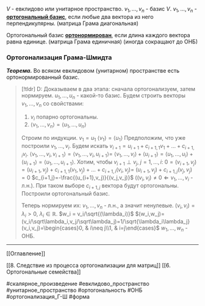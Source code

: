 $V$ - евклидово или унитарное пространство.
$v_1,\dotsc,v_n$ - базис $V$.
$v_1,\dotsc,v_n$ - <ins>**ортогональный базис**</ins>, если любые два вектора из него перпендикулярны. 
(матрица Грама диагональная)

Ортогональный базис <ins>**ортонормирован**</ins>, если длина каждого вектора равна единице. (матрица Грама единичная) (иногда сокращают до ОНБ)

### Ортогонализация Грама-Шмидта

***Теорема.*** Во всяком евклидовом (унитарном) пространстве есть ортонормированный базис.
>[!tldr] D:
>Доказываем в два этапа: сначала ортогонализуем, затем нормируем.
>$u_1,\dotsc,u_n$ - какой-то базис. Будем строить векторы $v_1,\dotsc,v_n$ со свойствами:
>1. $v_i$ попарно ортогональны.
>2. $\langle v_1,\dotsc,v_n\rangle = \langle u_1,\dotsc, u_n\rangle$
>   
>Строим по индукции. $v_1=u_1$ $\langle v_1\rangle = \langle u_1\rangle$
>Предположим, что уже построили $v_1,\dotsc, v_i$.
>Будем искать $v_{i+1} = u_{i+1} + c_{i+1,1}v_1 + \dotsc + c_{i+1,i}v_i$.
>$\langle v_1,\dotsc,v_i,v_{i+1}\rangle = \langle v_1,\dotsc,v_i,u_{i+1}\rangle =$
>$\langle v_1,\dotsc,v_i\rangle + \langle u_{i+1}\rangle = \langle u_1,\dotsc,u_i\rangle + \langle u_{i+1}\rangle = \langle u_1,\dotsc,u_{i+1} \rangle$.
>Хотим, чтобы $v_{i+1}\perp v_j,\ j = 1,\dotsc, i$:
>$0=(v_{i+1},v_j)=(u_{i+1},v_j) +c_{i+1,1}(v_1,v_j) + \dotsc + c_{i+1,i}(v_i,v_j) =$
>$(u_{i+1},v_j) + c_{i+1,j}(v_j,v_j)= 0$
>$c_{i+1,j}=-\frac{(u_{i+1},v_j)}{(v_j,v_j)}$ ($(v_i,v_i)\neq0 \Leftarrow v_1,\dotsc,v_i$ - л.н.).
>При таком выборе $c_{i+1,j}$ вектора будут ортогональны.
>Построили ортогональный базис.
>
>Теперь нормируем их:
>$v_1,\dotsc,v_n$ - л.н., а значит ненулевые.
>$(v_i,v_i)= \lambda_i>0,\ \lambda_i \in \mathbb{R}$.
>$w_i = v_i/\sqrt{(\lambda_i)}$
>$(w_i,w_j)=(v_i/\sqrt\lambda_i,v_j/\sqrt\lambda_j)=1/\sqrt{\lambda_i\lambda_j}(v_i,v_j)=\begin{cases}0, &  i\neq j\\1, & i=j\end{cases}$
>$w_1,\dotsc,w_n$ - ОНБ.

---
[[Оглавление]]

[[8. Следствие из процесса ортогонализации для матриц]]
[[6. Ортогональные семейства]]

#скалярное_произведение 
#евклидово_пространство 
#унитарное_пространство 
#ортогональность 
#ОНБ
#ортогонализация_Г-Ш
#форма